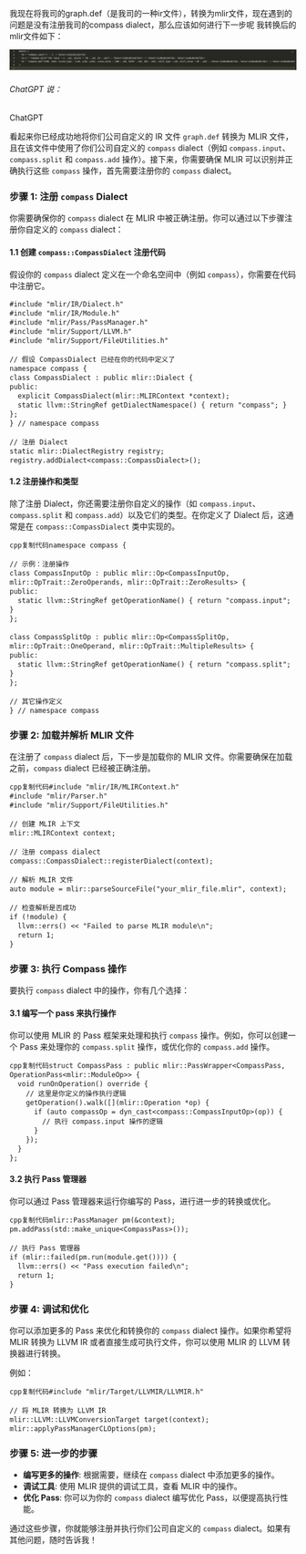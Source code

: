 我现在将我司的graph.def（是我司的一种ir文件），转换为mlir文件，现在遇到的问题是没有注册我司的compass dialect，那么应该如何进行下一步呢 我转换后的mlir文件如下： 

![image-20250217163426354](./img\image-20250217163426354.png)

###### ChatGPT 说：

ChatGPT

看起来你已经成功地将你们公司自定义的 IR 文件 `graph.def` 转换为 MLIR 文件，且在该文件中使用了你们公司自定义的 `compass` dialect（例如 `compass.input`、`compass.split` 和 `compass.add` 操作）。接下来，你需要确保 MLIR 可以识别并正确执行这些 `compass` 操作，首先需要注册你的 `compass` dialect。

### 步骤 1: 注册 `compass` Dialect

你需要确保你的 `compass` dialect 在 MLIR 中被正确注册。你可以通过以下步骤注册你自定义的 `compass` dialect：

#### 1.1 创建 `compass::CompassDialect` 注册代码

假设你的 `compass` dialect 定义在一个命名空间中（例如 `compass`），你需要在代码中注册它。

```
#include "mlir/IR/Dialect.h"
#include "mlir/IR/Module.h"
#include "mlir/Pass/PassManager.h"
#include "mlir/Support/LLVM.h"
#include "mlir/Support/FileUtilities.h"

// 假设 CompassDialect 已经在你的代码中定义了
namespace compass {
class CompassDialect : public mlir::Dialect {
public:
  explicit CompassDialect(mlir::MLIRContext *context);
  static llvm::StringRef getDialectNamespace() { return "compass"; }
};
} // namespace compass

// 注册 Dialect
static mlir::DialectRegistry registry;
registry.addDialect<compass::CompassDialect>();
```

#### 1.2 注册操作和类型

除了注册 Dialect，你还需要注册你自定义的操作（如 `compass.input`、`compass.split` 和 `compass.add`）以及它们的类型。在你定义了 Dialect 后，这通常是在 `compass::CompassDialect` 类中实现的。

```
cpp复制代码namespace compass {

// 示例：注册操作
class CompassInputOp : public mlir::Op<CompassInputOp, mlir::OpTrait::ZeroOperands, mlir::OpTrait::ZeroResults> {
public:
  static llvm::StringRef getOperationName() { return "compass.input"; }
};

class CompassSplitOp : public mlir::Op<CompassSplitOp, mlir::OpTrait::OneOperand, mlir::OpTrait::MultipleResults> {
public:
  static llvm::StringRef getOperationName() { return "compass.split"; }
};

// 其它操作定义
} // namespace compass
```

### 步骤 2: 加载并解析 MLIR 文件

在注册了 `compass` dialect 后，下一步是加载你的 MLIR 文件。你需要确保在加载之前，`compass` dialect 已经被正确注册。

```
cpp复制代码#include "mlir/IR/MLIRContext.h"
#include "mlir/Parser.h"
#include "mlir/Support/FileUtilities.h"

// 创建 MLIR 上下文
mlir::MLIRContext context;

// 注册 compass dialect
compass::CompassDialect::registerDialect(context);

// 解析 MLIR 文件
auto module = mlir::parseSourceFile("your_mlir_file.mlir", context);

// 检查解析是否成功
if (!module) {
  llvm::errs() << "Failed to parse MLIR module\n";
  return 1;
}
```

### 步骤 3: 执行 Compass 操作

要执行 `compass` dialect 中的操作，你有几个选择：

#### 3.1 编写一个 pass 来执行操作

你可以使用 MLIR 的 Pass 框架来处理和执行 `compass` 操作。例如，你可以创建一个 Pass 来处理你的 `compass.split` 操作，或优化你的 `compass.add` 操作。

```
cpp复制代码struct CompassPass : public mlir::PassWrapper<CompassPass, OperationPass<mlir::ModuleOp>> {
  void runOnOperation() override {
    // 这里是你定义的操作执行逻辑
    getOperation().walk([](mlir::Operation *op) {
      if (auto compassOp = dyn_cast<compass::CompassInputOp>(op)) {
        // 执行 compass.input 操作的逻辑
      }
    });
  }
};
```

#### 3.2 执行 Pass 管理器

你可以通过 Pass 管理器来运行你编写的 Pass，进行进一步的转换或优化。

```
cpp复制代码mlir::PassManager pm(&context);
pm.addPass(std::make_unique<CompassPass>());

// 执行 Pass 管理器
if (mlir::failed(pm.run(module.get()))) {
  llvm::errs() << "Pass execution failed\n";
  return 1;
}
```

### 步骤 4: 调试和优化

你可以添加更多的 Pass 来优化和转换你的 `compass` dialect 操作。如果你希望将 MLIR 转换为 LLVM IR 或者直接生成可执行文件，你可以使用 MLIR 的 LLVM 转换器进行转换。

例如：

```
cpp复制代码#include "mlir/Target/LLVMIR/LLVMIR.h"

// 将 MLIR 转换为 LLVM IR
mlir::LLVM::LLVMConversionTarget target(context);
mlir::applyPassManagerCLOptions(pm);
```

### 步骤 5: 进一步的步骤

- **编写更多的操作**: 根据需要，继续在 `compass` dialect 中添加更多的操作。
- **调试工具**: 使用 MLIR 提供的调试工具，查看 MLIR 中的操作。
- **优化 Pass**: 你可以为你的 `compass` dialect 编写优化 Pass，以便提高执行性能。

通过这些步骤，你就能够注册并执行你们公司自定义的 `compass` dialect。如果有其他问题，随时告诉我！